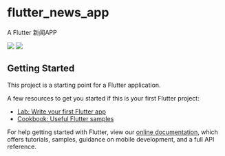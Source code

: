 # flutter_news_app

A Flutter 新闻APP

![](https://common-1253658043.cos.ap-shanghai.myqcloud.com/snapshoot1.png)
![](https://common-1253658043.cos.ap-shanghai.myqcloud.com/snapshoot2.png)

## Getting Started

This project is a starting point for a Flutter application.

A few resources to get you started if this is your first Flutter project:

- [Lab: Write your first Flutter app](https://flutter.dev/docs/get-started/codelab)
- [Cookbook: Useful Flutter samples](https://flutter.dev/docs/cookbook)

For help getting started with Flutter, view our
[online documentation](https://flutter.dev/docs), which offers tutorials,
samples, guidance on mobile development, and a full API reference.
